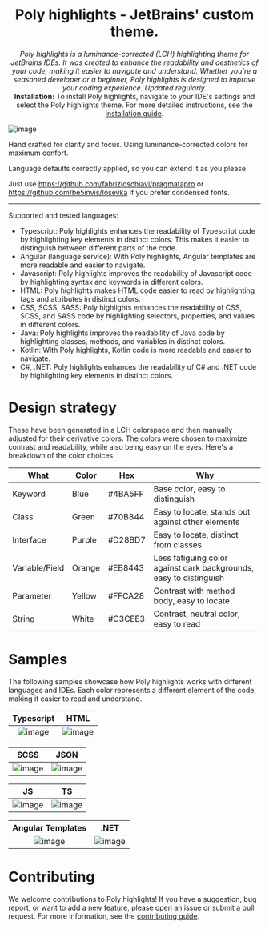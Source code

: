 <h1 align="center">Poly highlights - JetBrains' custom  theme.</h1>

<p align="center">
  <i>Poly highlights is a luminance-corrected (LCH) highlighting theme for JetBrains IDEs. It was created to enhance the readability and aesthetics of your code, making it easier to navigate and understand. Whether you're a seasoned developer or a beginner, Poly highlights is designed to improve your coding experience. Updated regularly.</i>
  <br>
  <b>Installation:</b> To install Poly highlights, navigate to your IDE's settings and select the Poly highlights theme. For more detailed instructions, see the <a href="./INSTALLATION.md">installation guide</a>.
</p>

<p align="center">
  
  ![image](https://user-images.githubusercontent.com/16295552/115997866-0e3e7480-a5e5-11eb-98b1-f51fa5350e07.png)
 
</p>

Hand crafted for clarity and focus. Using luminance-corrected colors for maximum confort.

Language defaults correctly applied, so you can extend it as you please

Just use https://github.com/fabrizioschiavi/pragmatapro or https://github.com/be5invis/Iosevka if you prefer condensed fonts.

---

Supported and tested languages:

- Typescript: Poly highlights enhances the readability of Typescript code by highlighting key elements in distinct colors. This makes it easier to distinguish between different parts of the code.
- Angular (language service): With Poly highlights, Angular templates are more readable and easier to navigate.
- Javascript: Poly highlights improves the readability of Javascript code by highlighting syntax and keywords in different colors.
- HTML: Poly highlights makes HTML code easier to read by highlighting tags and attributes in distinct colors.
- CSS, SCSS, SASS: Poly highlights enhances the readability of CSS, SCSS, and SASS code by highlighting selectors, properties, and values in different colors.
- Java: Poly highlights improves the readability of Java code by highlighting classes, methods, and variables in distinct colors.
- Kotlin: With Poly highlights, Kotlin code is more readable and easier to navigate.
- C#, .NET: Poly highlights enhances the readability of C# and .NET code by highlighting key elements in distinct colors.

# Design strategy

These have been generated in a LCH colorspace and then manually adjusted for their derivative colors. The colors were chosen to maximize contrast and readability, while also being easy on the eyes. Here's a breakdown of the color choices:

| What           | Color  | Hex     | Why                                                                |
| -------------- | ------ | ------- | ------------------------------------------------------------------ |
| Keyword        | Blue   | #4BA5FF | Base color, easy to distinguish                                    |
| Class          | Green  | #70B844 | Easy to locate, stands out against other elements                  |
| Interface      | Purple | #D28BD7 | Easy to locate, distinct from classes                              |
| Variable/Field | Orange | #EB8443 | Less fatiguing color against dark backgrounds, easy to distinguish |
| Parameter      | Yellow | #FFCA28 | Contrast with method body, easy to locate                          |
| String         | White  | #C3CEE3 | Contrast, neutral color, easy to read                              |

# Samples

The following samples showcase how Poly highlights works with different languages and IDEs. Each color represents a different element of the code, making it easier to read and understand.

|                                                   Typescript                                                    |                                                      HTML                                                       |
| :-------------------------------------------------------------------------------------------------------------: | :-------------------------------------------------------------------------------------------------------------: |
| ![image](https://user-images.githubusercontent.com/16295552/115997891-1b5b6380-a5e5-11eb-9061-2c2c6e4c9361.png) | ![image](https://user-images.githubusercontent.com/16295552/115997907-27472580-a5e5-11eb-8bc3-210fd8cd122f.png) |

|                                                      SCSS                                                       |                                                      JSON                                                       |
| :-------------------------------------------------------------------------------------------------------------: | :-------------------------------------------------------------------------------------------------------------: |
| ![image](https://user-images.githubusercontent.com/16295552/117311867-e4a70800-ae84-11eb-8ddd-480b8061aa31.png) | ![image](https://user-images.githubusercontent.com/16295552/117311318-6185b200-ae84-11eb-931b-cda5da5dfb38.png) |

|                                                       JS                                                        |                                                       TS                                                        |
| :-------------------------------------------------------------------------------------------------------------: | :-------------------------------------------------------------------------------------------------------------: |
| ![image](https://user-images.githubusercontent.com/16295552/117312275-3485cf00-ae85-11eb-9a97-9aa42d3251db.png) | ![image](https://user-images.githubusercontent.com/16295552/117312633-7a429780-ae85-11eb-8eaa-eaea46b571a1.png) |

|                                                Angular Templates                                                |                                                      .NET                                                       |
| :-------------------------------------------------------------------------------------------------------------: | :-------------------------------------------------------------------------------------------------------------: |
| ![image](https://user-images.githubusercontent.com/16295552/117312936-bd9d0600-ae85-11eb-8c97-416c00768e38.png) | ![image](https://user-images.githubusercontent.com/16295552/117313304-0fde2700-ae86-11eb-91c9-076147b5acbd.png) |

# Contributing

We welcome contributions to Poly highlights! If you have a suggestion, bug report, or want to add a new feature, please open an issue or submit a pull request. For more information, see the [contributing guide](./CONTRIBUTING.md).
